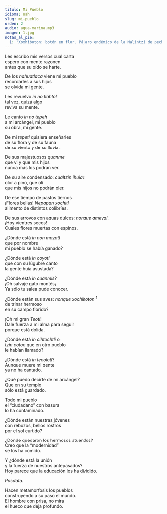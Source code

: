 ```yaml
---
titulo: Mi Pueblo
idioma: nah
slug: mi-pueblo
orden: 2
audio: agua-marina.mp3
imagen: 1.jpg
notas_al_pie:
  1: 'Xoxhiboton: botón en flor. Pájaro endémico de la Malintzi de pecho anaranjado que cuando se posa en la punta de los encinos, asemejan flores en botón, de ahí su nombre <i>xochiboton</i>.'
---
```


Les escribo mis versos cual carta<br>
espero con mente razonen<br>
antes que su oído se harte.<br>

De los _nahuatlaca_ viene mi pueblo<br>
recordarles a sus hijos<br>
se olvida mi gente.<br>

Les revuelvo _in no tlahtol_<br>
tal vez, quizá algo<br>
reviva su mente.<br>

Le canto _in no tepeh_<br>
a mi arcángel, mi pueblo<br>
su obra, mi gente.<br>

De mi _tepetl_ quisiera enseñarles <br>
de su flora y de su fauna<br>
de su viento y de su lluvia.<br>

De sus majestuosos _quanme_<br>
que vi y que mis hijos<br>
nunca más los podrán ver.<br>

De su aire condensado: _cualtzin ihuiac_<br>
olor a pino, que olí<br>
que mis hijos no podrán oler.<br>

De ese tiempo de pastos tiernos<br>
¡Flores bellas! _Nepapan xochitl_<br>
alimento de distintos colibríes. <br>

De sus arroyos con aguas dulces: _nonque ameyal_.<br>
¡Hoy vientres secos!<br>
Cuales flores muertas con espinos.<br>

¿Dónde está _in non mazatl_<br>
que por nombre<br>
mi pueblo se había ganado?<br>

¿Dónde está _in coyotl_<br>
que con su lúgubre canto<br>
la gente huía asustada?<br>

¿Dónde está _in cuanmis_?<br>
¡Oh salvaje gato montés¡<br>
Ya sólo tu salea pude conocer.<br>

¿Dónde están sus aves: _nonque xochiboton_ <sup>1</sup><br>
de trinar hermoso<br>
en su campo florido? <br>

¡Oh mi gran _Teotl_!<br>
Dale fuerza a mi alma para seguir<br>
porque está dolida.<br>

¿Dónde está _in cihtochtli_ o<br>
_tzin cotoc_ que en otro pueblo<br>
le habían llamado?<br>

¿Dónde está _in tecolotl_?<br>
Aunque muere mi gente<br>
ya no ha cantado.<br>

¿Qué puedo decirte de mí arcángel?<br>
Que en su templo<br>
sólo está guardado.<br>

Todo mi pueblo <br>
el “ciudadano” con basura<br>
lo ha contaminado.<br>

¿Dónde están nuestras jóvenes<br>
con rebozos, bellos rostros<br>
por el sol curtido? <br>

¿Dónde quedaron los hermosos atuendos?<br>
Creo que la “modernidad”<br>
se los ha comido.<br>

Y ¿dónde está la unión<br>
y la fuerza de nuestros antepasados?<br>
Hoy parece que la educación los ha dividido.<br>

_Posdata._

Hacen metamorfosis los pueblos<br>
construyendo a su paso el mundo.<br>
El hombre con prisa, no mira<br>
el hueco que deja profundo.<br>
